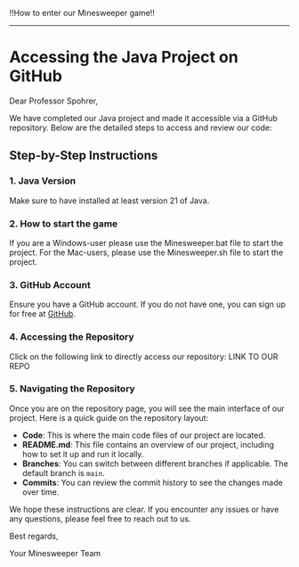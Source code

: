 !!How to enter our Minesweeper game!!

---

# Accessing the Java Project on GitHub

Dear Professor Spohrer,

We have completed our Java project and made it accessible via a GitHub repository. Below are the detailed steps to access and review our code:

## Step-by-Step Instructions

### 1. Java Version
Make sure to have installed at least version 21 of Java.

### 2. How to start the game 
If you are a Windows-user please use the Minesweeper.bat file to start the project. For the Mac-users, please use the Minesweeper.sh file to start the project.

### 3. GitHub Account
Ensure you have a GitHub account. If you do not have one, you can sign up for free at [GitHub](https://github.com/).

### 4. Accessing the Repository
Click on the following link to directly access our repository: LINK TO OUR REPO

### 5. Navigating the Repository
Once you are on the repository page, you will see the main interface of our project. Here is a quick guide on the repository layout:

- **Code**: This is where the main code files of our project are located.
- **README.md**: This file contains an overview of our project, including how to set it up and run it locally.
- **Branches**: You can switch between different branches if applicable. The default branch is `main`.
- **Commits**: You can review the commit history to see the changes made over time.

We hope these instructions are clear. If you encounter any issues or have any questions, please feel free to reach out to us.

Best regards,

Your Minesweeper Team    
